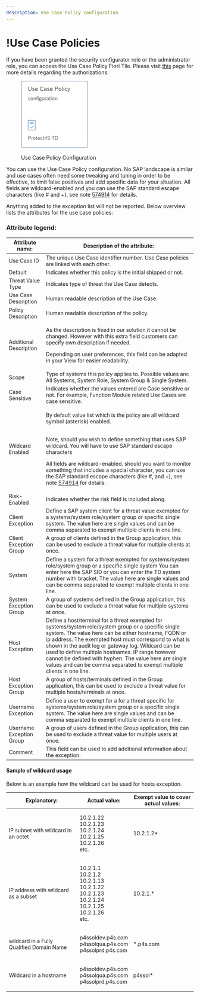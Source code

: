 ```yaml
---
description: Use Case Policy configuration
---
```


# !Use Case Policies

If you have been granted the security configurator role or the administrator role, you can access the Use Case Policy Fiori Tile. Please visit [this](../system-configuration-fiori-application/users-and-authorizations/authorizations.md) page for more details regarding the authorizations.

<figure><img src="../../.gitbook/assets/image (8).png" alt=""><figcaption><p>Use Case Policy Configuration</p></figcaption></figure>

You can use the Use Case Policy configuration. No SAP landscape is similar and use cases often need some tweaking and tuning in order to be effective, to limit false positives and add specific data for your situation. All fields are wildcard-enabled and you can use the SAP standard escape characters (like # and +), see note [574914](https://launchpad.support.sap.com/#/notes/574914) for details.

Anything added to the exception list will not be reported. Below overview lists the attributes for the use case policies:

### **Attribute legend:**

| Attribute name:          | Description of the attribute:                                                                                                                                                                                                                                                                                                                                                                                                                                                                                    |
| ------------------------ | ---------------------------------------------------------------------------------------------------------------------------------------------------------------------------------------------------------------------------------------------------------------------------------------------------------------------------------------------------------------------------------------------------------------------------------------------------------------------------------------------------------------- |
| Use Case ID              | The unique Use Case identifier number. Use Case policies are linked with each other.                                                                                                                                                                                                                                                                                                                                                                                                                             |
| Default                  | Indicates whether this policy is the initial shipped or not.                                                                                                                                                                                                                                                                                                                                                                                                                                                     |
| Threat Value Type        | Indicates type of threat the Use Case detects.                                                                                                                                                                                                                                                                                                                                                                                                                                                                   |
| Use Case Description     | Human readable description of the Use Case.                                                                                                                                                                                                                                                                                                                                                                                                                                                                      |
| Policy Description       | Human readable description of the policy.                                                                                                                                                                                                                                                                                                                                                                                                                                                                        |
| Additional Description   | <p>As the description is fixed in our solution it cannot be changed. However with this extra field customers can specify own description if needed.</p><p>Depending on user preferences, this field can be adapted in your View for easier readability.</p>                                                                                                                                                                                                                                                      |
| Scope                    | Type of systems this policy applies to. Possible values are: All Systems, System Role, System Group & Single System.                                                                                                                                                                                                                                                                                                                                                                                             |
| Case Sensitive           | Indicates whether the values entered are Case sensitive or not. For example, Function Module related Use Cases are case sensitive.                                                                                                                                                                                                                                                                                                                                                                               |
| Wildcard Enabled         | <p>By default value list which is the policy are all wildcard symbol (asterisk) enabled.</p><p><br>Note, should you wish to define something that uses SAP wildcard. You will have to use SAP standard escape characters </p><p></p><p>All fields are wildcard-enabled. should you want to monitor something that includes a special character, you can use the SAP standard escape characters (like #, and +), see note  <a href="https://launchpad.support.sap.com/#/notes/574914">574914</a> for details.</p> |
| Risk-Enabled             | Indicates whether the risk field is included along.                                                                                                                                                                                                                                                                                                                                                                                                                                                              |
| Client Exception         | Define a SAP system client for a threat value exempted for a systems/system role/system group or specific single system. The value here are single values and can be comma separated to exempt multiple clients in one line.                                                                                                                                                                                                                                                                                     |
| Client Exception Group   | A group of clients defined in the Group application, this can be used to exclude a threat value for multiple clients at once.                                                                                                                                                                                                                                                                                                                                                                                    |
| System                   | Define a system for a threat exempted for systems/system role/system group or a specific single system You can enter here the SAP SID or you can enter the TD system number with bracket. The value here are single values and can be comma separated to exempt multiple clients in one line.                                                                                                                                                                                                                    |
| System Exception Group   | A group of systems defined in the Group application, this can be used to exclude a threat value for multiple systems at once.                                                                                                                                                                                                                                                                                                                                                                                    |
| Host Exception           | Define a host/terminal for a threat exempted for systems/system role/system group or a specific single system. The value here can be either hostname, FQDN or ip address. The exempted host must correspond to what is shown in the audit log or gateway log. Wildcard can be used to define multiple hostnames. IP range however cannot be defined with hyphen. The value here are single values and can be comma separated to exempt multiple clients in one line.                                             |
| Host Exception Group     | A group of hosts/terminals defined in the Group application, this can be used to exclude a threat value for multiple hosts/terminals at once.                                                                                                                                                                                                                                                                                                                                                                    |
| Username Exception       | Define a user to exempt for a for a threat specific for systems/system role/system group or a specific single system. The value here are single values and can be comma separated to exempt multiple clients in one line.                                                                                                                                                                                                                                                                                        |
| Username Exception Group | A group of users defined in the Group application, this can be used to exclude a threat value for multiple users at once.                                                                                                                                                                                                                                                                                                                                                                                        |
| Comment                  | This field can be used to add additional information about the exception.                                                                                                                                                                                                                                                                                                                                                                                                                                        |



#### Sample of wildcard usage

Below is an example how the wildcard can be used for hosts exception.



| Explanatory:                              | Actual value:                                                                                                     | Exempt value to cover actual values: |
| ----------------------------------------- | ----------------------------------------------------------------------------------------------------------------- | ------------------------------------ |
| IP subnet with wildcard in an octet       | <p>10.2.1.22<br>10.2.1.23<br>10.2.1.24<br>10.2.1.25<br>10.2.1.26<br>etc.</p>                                      | 10.2.1.2\*                           |
| IP address with wildcard as a subset      | <p>10.2.1.1<br>10.2.1.2<br>10.2.1.13<br>10.2.1.22<br>10.2.1.23<br>10.2.1.24<br>10.2.1.25<br>10.2.1.26<br>etc.</p> | 10.2.1.\*                            |
| wildcard in a Fully Qualified Domain Name | <p>p4ssoldev.p4s.com<br>p4ssolqua.p4s.com<br>p4ssolprd.p4s.com</p>                                                | \*.p4s.com                           |
| Wildcard in a hostname                    | <p>p4ssoldev.p4s.com<br>p4ssolqua.p4s.com<br>p4ssolprd.p4s.com</p>                                                | p4ssol\*                             |
